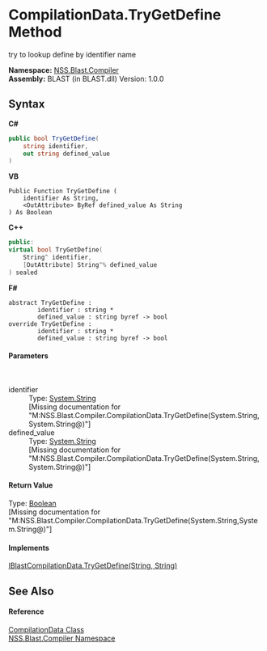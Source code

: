 # CompilationData.TryGetDefine Method 
 

try to lookup define by identifier name

**Namespace:**&nbsp;<a href="26a25caa-f50b-92ad-f15c-dbb9db1493ae">NSS.Blast.Compiler</a><br />**Assembly:**&nbsp;BLAST (in BLAST.dll) Version: 1.0.0

## Syntax

**C#**<br />
``` C#
public bool TryGetDefine(
	string identifier,
	out string defined_value
)
```

**VB**<br />
``` VB
Public Function TryGetDefine ( 
	identifier As String,
	<OutAttribute> ByRef defined_value As String
) As Boolean
```

**C++**<br />
``` C++
public:
virtual bool TryGetDefine(
	String^ identifier, 
	[OutAttribute] String^% defined_value
) sealed
```

**F#**<br />
``` F#
abstract TryGetDefine : 
        identifier : string * 
        defined_value : string byref -> bool 
override TryGetDefine : 
        identifier : string * 
        defined_value : string byref -> bool 
```


#### Parameters
&nbsp;<dl><dt>identifier</dt><dd>Type: <a href="https://docs.microsoft.com/dotnet/api/system.string" target="_blank" rel="noopener noreferrer">System.String</a><br />\[Missing <param name="identifier"/> documentation for "M:NSS.Blast.Compiler.CompilationData.TryGetDefine(System.String,System.String@)"\]</dd><dt>defined_value</dt><dd>Type: <a href="https://docs.microsoft.com/dotnet/api/system.string" target="_blank" rel="noopener noreferrer">System.String</a><br />\[Missing <param name="defined_value"/> documentation for "M:NSS.Blast.Compiler.CompilationData.TryGetDefine(System.String,System.String@)"\]</dd></dl>

#### Return Value
Type: <a href="https://docs.microsoft.com/dotnet/api/system.boolean" target="_blank" rel="noopener noreferrer">Boolean</a><br />\[Missing <returns> documentation for "M:NSS.Blast.Compiler.CompilationData.TryGetDefine(System.String,System.String@)"\]

#### Implements
<a href="5573864b-dceb-0cd1-0052-d5f91a2b356c">IBlastCompilationData.TryGetDefine(String, String)</a><br />

## See Also


#### Reference
<a href="52667f7e-8dc6-6543-e265-fdc90d6834fa">CompilationData Class</a><br /><a href="26a25caa-f50b-92ad-f15c-dbb9db1493ae">NSS.Blast.Compiler Namespace</a><br />